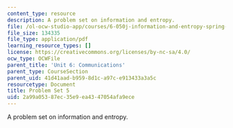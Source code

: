 ```yaml
---
content_type: resource
description: A problem set on information and entropy.
file: /ol-ocw-studio-app/courses/6-050j-information-and-entropy-spring-2008/2a99a05387ec35e9ea4347054afa9ece_MIT6_050JS08_ps_05.pdf
file_size: 134335
file_type: application/pdf
learning_resource_types: []
license: https://creativecommons.org/licenses/by-nc-sa/4.0/
ocw_type: OCWFile
parent_title: 'Unit 6: Communications'
parent_type: CourseSection
parent_uid: 41d41aad-b959-8d1c-a97c-e913433a3a5c
resourcetype: Document
title: Problem Set 5
uid: 2a99a053-87ec-35e9-ea43-47054afa9ece
---
```

A problem set on information and entropy.